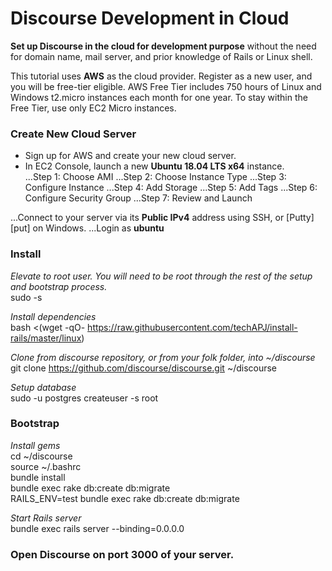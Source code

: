 # Discourse Development in Cloud  

**Set up Discourse in the cloud for development purpose** without the need for domain name, mail server, and prior knowledge of Rails or Linux shell.  

This tutorial uses **AWS** as the cloud provider. Register as a new user, and you will be free-tier eligible. AWS Free Tier includes 750 hours of Linux and Windows t2.micro instances each month for one year. To stay within the Free Tier, use only EC2 Micro instances.  

### Create New Cloud Server  
- Sign up for AWS and create your new cloud server.  
- In EC2 Console, launch a new **Ubuntu 18.04 LTS x64** instance.  
...Step 1: Choose AMI
...Step 2: Choose Instance Type
...Step 3: Configure Instance
...Step 4: Add Storage
...Step 5: Add Tags
...Step 6: Configure Security Group
...Step 7: Review and Launch
  
...Connect to your server via its **Public IPv4** address using SSH, or [Putty][put] on Windows.
...Login as **ubuntu**
  
### Install  

*Elevate to root user. You will need to be root through the rest of the setup and bootstrap process.*  
sudo -s  

*Install dependencies*  
bash <(wget -qO- https://raw.githubusercontent.com/techAPJ/install-rails/master/linux)  

*Clone from discourse repository, or from your folk folder, into ~/discourse*  
git clone https://github.com/discourse/discourse.git ~/discourse  

*Setup database*  
sudo -u postgres createuser -s root  

### Bootstrap  
  
*Install gems*  
cd ~/discourse  
source ~/.bashrc  
bundle install  
bundle exec rake db:create db:migrate  
RAILS_ENV=test bundle exec rake db:create db:migrate  

*Start Rails server*  
bundle exec rails server --binding=0.0.0.0  

### Open Discourse on port 3000 of your server.  
  

